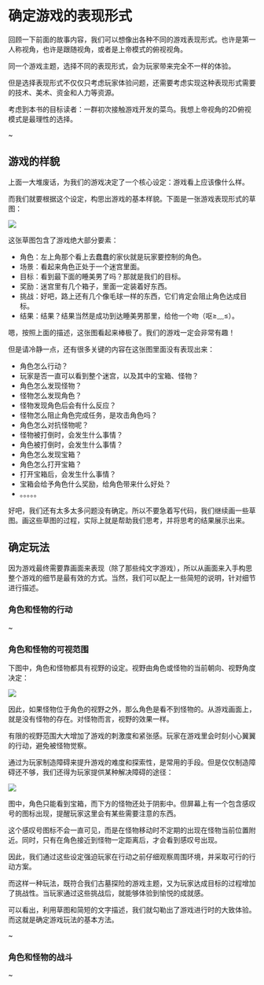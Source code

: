 # 确定游戏的表现形式

回顾一下前面的故事内容，我们可以想像出各种不同的游戏表现形式。也许是第一人称视角，也许是跟随视角，或者是上帝模式的俯视视角。

同一个游戏主题，选择不同的表现形式，会为玩家带来完全不一样的体验。

但是选择表现形式不仅仅只考虑玩家体验问题，还需要考虑实现这种表现形式需要的技术、美术、资金和人力等资源。

考虑到本书的目标读者：一群初次接触游戏开发的菜鸟。我想上帝视角的2D俯视模式是最理性的选择。

~

## 游戏的样貌

上面一大堆废话，为我们的游戏决定了一个核心设定：游戏看上应该像什么样。

而我们就要根据这个设定，构思出游戏的基本样貌。下面是一张游戏表现形式的草图：

![](img/1-3-game-overview.png)

这张草图包含了游戏绝大部分要素：

* 角色：左上角那个看上去蠢蠢的家伙就是玩家要控制的角色。
* 场景：看起来角色正处于一个迷宫里面。
* 目标：看到最下面的睡美男了吗？那就是我们的目标。
* 奖励：迷宫里有几个箱子，里面一定装着好东西。
* 挑战：好吧，路上还有几个像毛球一样的东西，它们肯定会阻止角色达成目标。
* 结果：结果？结果当然是成功到达睡美男那里，给他一个吻（呕≥﹏≤）。

嗯，按照上面的描述，这张图看起来棒极了。我们的游戏一定会非常有趣！

但是请冷静一点，还有很多关键的内容在这张图里面没有表现出来：

* 角色怎么行动？
* 玩家是否一直可以看到整个迷宫，以及其中的宝箱、怪物？
* 角色怎么发现怪物？
* 怪物怎么发现角色？
* 怪物发现角色后会有什么反应？
* 怪物怎么阻止角色完成任务，是攻击角色吗？
* 角色怎么对抗怪物呢？
* 怪物被打倒时，会发生什么事情？
* 角色被打倒时，会发生什么事情？
* 角色怎么发现宝箱？
* 角色怎么打开宝箱？
* 打开宝箱后，会发生什么事情？
* 宝箱会给予角色什么奖励，给角色带来什么好处？
* 。。。。。

好吧，我们还有太多太多问题没有确定。所以不要急着写代码，我们继续画一些草图。画这些草图的过程，实际上就是帮助我们思考，并将思考的结果展示出来。

## 确定玩法

因为游戏最终需要靠画面来表现（除了那些纯文字游戏），所以从画面来入手构思整个游戏的细节是最有效的方式。当然，我们可以配上一些简短的说明，针对细节进行描述。

### 角色和怪物的行动

~

### 角色和怪物的可视范围

下图中，角色和怪物都具有视野的设定。视野由角色或怪物的当前朝向、视野角度决定：

![](img/1-3-hero-sight-1.png)

因此，如果怪物位于角色的视野之外，那么角色是看不到怪物的。从游戏画面上，就是没有怪物的存在。对怪物而言，视野的效果一样。

有限的视野范围大大增加了游戏的刺激度和紧张感。玩家在游戏里会时刻小心翼翼的行动，避免被怪物觉察。

通过为玩家制造障碍来提升游戏的难度和探索性，是常用的手段。但是仅仅制造障碍还不够，我们还得为玩家提供某种解决障碍的途径：

![](img/1-3-hero-sight-2.png)

图中，角色只能看到宝箱，而下方的怪物还处于阴影中。但屏幕上有一个包含感叹号的图标出现，提醒玩家这里会有某些需要注意的东西。

这个感叹号图标不会一直可见，而是在怪物移动时不定期的出现在怪物当前位置附近。同时，只有在角色接近到怪物一定距离后，才会看到感叹号出现。

因此，我们通过这些设定强迫玩家在行动之前仔细观察周围环境，并采取可行的行动方案。

而这样一种玩法，既符合我们古墓探险的游戏主题，又为玩家达成目标的过程增加了挑战性。当玩家通过这些挑战后，就能够体验到愉悦的成就感。

可以看出，利用草图和简短的文字描述，我们就勾勒出了游戏进行时的大致体验。而这就是确定游戏玩法的基本方法。

~

### 角色和怪物的战斗

~